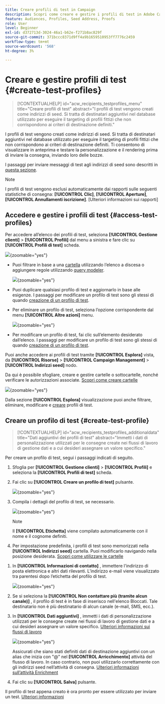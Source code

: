 ```yaml
---
title: Creare profili di test in Campaign
description: Scopri come creare e gestire i profili di test in Adobe Campaign
feature: Audiences, Profiles, Seed Address, Proofs
role: User
level: Beginner
exl-id: d372713d-3024-46a1-b62e-f271b8ac829f
source-git-commit: 371bccc8371d9ff4a9b1659510953ff7776c2459
workflow-type: tm+mt
source-wordcount: '568'
ht-degree: 3%

---
```


# Creare e gestire profili di test {#create-test-profiles}

>[!CONTEXTUALHELP]
>id="acw_recipients_testprofiles_menu"
>title="Creare profili di test"
>abstract="I profili di test vengono creati come indirizzi di seed. Si tratta di destinatari aggiuntivi nel database utilizzato per eseguire il targeting di profili fittizi che non corrispondono ai criteri di destinazione definiti."

I profili di test vengono creati come indirizzi di seed. Si tratta di destinatari aggiuntivi nel database utilizzato per eseguire il targeting di profili fittizi che non corrispondono ai criteri di destinazione definiti. Ti consentono di visualizzare in anteprima e testare la personalizzazione e il rendering prima di inviare la consegna, inviando loro delle bozze.

<!--Learn more on test profiles in the [Campaign v8 (client console) documentation](https://experienceleague.adobe.com/docs/campaign/campaign-v8/audience/add-profiles/test-profiles.html){target="_blank"}.-->

I passaggi per inviare messaggi di test agli indirizzi di seed sono descritti in [questa sezione](../preview-test/test-deliveries.md#test-profiles).

>[!NOTE]
>
>I profili di test vengono esclusi automaticamente dai rapporti sulle seguenti statistiche di consegna: **[!UICONTROL Clic]**, **[!UICONTROL Aperture]**, **[!UICONTROL Annullamenti iscrizione]**. [Ulteriori informazioni sui rapporti]

## Accedere e gestire i profili di test {#access-test-profiles}

Per accedere all’elenco dei profili di test, seleziona **[!UICONTROL Gestione clienti]** > **[!UICONTROL Profili]** dal menu a sinistra e fare clic su **[!UICONTROL Profili di test]** scheda.

![](assets/test-profile-list.png){zoomable=&quot;yes&quot;}

* Puoi filtrare in base a una [cartella](../get-started/permissions.md#folders) utilizzando l’elenco a discesa o aggiungere regole utilizzando [query modeler](../query/query-modeler-overview.md).

  ![](assets/test-profile-list-filters.png){zoomable=&quot;yes&quot;}

* Puoi duplicare qualsiasi profilo di test e aggiornarlo in base alle esigenze. I passaggi per modificare un profilo di test sono gli stessi di quando [creazione di un profilo di test](#create-test-profile).

* Per eliminare un profilo di test, seleziona l’opzione corrispondente dal menu **[!UICONTROL Altre azioni]** menu.

  ![](assets/test-profile-list-delete.png){zoomable=&quot;yes&quot;}

* Per modificare un profilo di test, fai clic sull’elemento desiderato dall’elenco. I passaggi per modificare un profilo di test sono gli stessi di quando [creazione di un profilo di test](#create-test-profile).

Puoi anche accedere ai profili di test tramite **[!UICONTROL Esplora]** vista, da **[!UICONTROL Risorse]** > **[!UICONTROL Campaign Management]** > **[!UICONTROL Indirizzi seed]** nodo.

Da qui è possibile sfogliare, creare e gestire cartelle o sottocartelle, nonché verificare le autorizzazioni associate. [Scopri come creare cartelle](../get-started/permissions.md#folders)

![](assets/test-profiles-folders.png){zoomable=&quot;yes&quot;}

Dalla sezione **[!UICONTROL Esplora]** visualizzazione puoi anche filtrare, eliminare, modificare e [creare](#create-test-profile) profili di test.

## Creare un profilo di test {#create-test-profile}

>[!CONTEXTUALHELP]
>id="acw_recipients_testprofiles_additionaldata"
>title="Dati aggiuntivi dei profili di test"
>abstract="Immetti i dati di personalizzazione utilizzati per le consegne create nei flussi di lavoro di gestione dati e a cui desideri assegnare un valore specifico."

Per creare un profilo di test, segui i passaggi indicati di seguito.

1. Sfoglia per **[!UICONTROL Gestione clienti]** > **[!UICONTROL Profili]** e seleziona la **[!UICONTROL Profili di test]** scheda.

1. Fai clic su **[!UICONTROL Creare un profilo di test]** pulsante.

   ![](assets/test-profile-create.png){zoomable=&quot;yes&quot;}

1. Compila i dettagli del profilo di test, se necessario. <!--Most of the fields are the same as when creating profiles. [Learn more]-->

   ![](assets/test-profile-details.png){zoomable=&quot;yes&quot;}

   >[!NOTE]
   >
   >Il **[!UICONTROL Etichetta]** viene compilato automaticamente con il nome e il cognome definiti.

1. Per impostazione predefinita, i profili di test sono memorizzati nella **[!UICONTROL Indirizzi seed]** cartella. Puoi modificarlo navigando nella posizione desiderata. [Scopri come utilizzare le cartelle](../get-started/permissions.md#folders)

   <!--![](assets/test-profile-folder.png){zoomable="yes"}-->

<!--
You do not need to enter all fields of each tab when creating a seed address. Missing personalization elements are entered randomly during delivery analysis. (Not valid?)
-->

1. In **[!UICONTROL Informazioni di contatto]** , immettere l&#39;indirizzo di posta elettronica e altri dati rilevanti. L’indirizzo e-mail viene visualizzato tra parentesi dopo l’etichetta del profilo di test.

   ![](assets/test-profile-address.png){zoomable=&quot;yes&quot;}

1. Se si seleziona la **[!UICONTROL Non contattare più (tramite alcun canale)]** , il profilo di test è in fase di inserisco nell&#39;elenco Bloccati. Tale destinatario non è più destinatario di alcun canale (e-mail, SMS, ecc.).

1. In **[!UICONTROL Dati aggiuntivi]** , immetti i dati di personalizzazione utilizzati per le consegne create nei flussi di lavoro di gestione dati e a cui desideri assegnare un valore specifico. [Ulteriori informazioni sui flussi di lavoro](../workflows/gs-workflows.md)

   ![](assets/test-profile-additional-data.png){zoomable=&quot;yes&quot;}

   Assicurati che siano stati definiti dati di destinazione aggiuntivi con un alias che inizia con &quot;@&quot; nel **[!UICONTROL Arricchimento]** attività del flusso di lavoro. In caso contrario, non puoi utilizzarlo correttamente con gli indirizzi seed nell’attività di consegna. [Ulteriori informazioni sull’attività Enrichment](../workflows/activities/enrichment.md)

1. Fai clic su **[!UICONTROL Salva]** pulsante.

Il profilo di test appena creato è ora pronto per essere utilizzato per inviare un test. [Ulteriori informazioni](../preview-test/test-deliveries.md#test-profiles)

<!--Use test profiles in Direct mail? cf v7/v8-->

